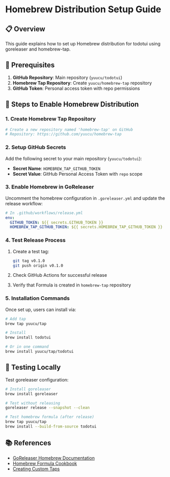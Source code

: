 # Homebrew Distribution Setup Guide

## 📋 Overview

This guide explains how to set up Homebrew distribution for todotui using goreleaser and homebrew-tap.

## 🚀 Prerequisites

1. **GitHub Repository**: Main repository (`yuucu/todotui`)
2. **Homebrew Tap Repository**: Create `yuucu/homebrew-tap` repository
3. **GitHub Token**: Personal access token with repo permissions

## 📝 Steps to Enable Homebrew Distribution

### 1. Create Homebrew Tap Repository

```bash
# Create a new repository named 'homebrew-tap' on GitHub
# Repository: https://github.com/yuucu/homebrew-tap
```

### 2. Setup GitHub Secrets

Add the following secret to your main repository (`yuucu/todotui`):

- **Secret Name**: `HOMEBREW_TAP_GITHUB_TOKEN`
- **Secret Value**: GitHub Personal Access Token with `repo` scope

### 3. Enable Homebrew in GoReleaser

Uncomment the homebrew configuration in `.goreleaser.yml` and update the release workflow:

```yaml
# In .github/workflows/release.yml
env:
  GITHUB_TOKEN: ${{ secrets.GITHUB_TOKEN }}
  HOMEBREW_TAP_GITHUB_TOKEN: ${{ secrets.HOMEBREW_TAP_GITHUB_TOKEN }}
```

### 4. Test Release Process

1. Create a test tag:
   ```bash
   git tag v0.1.0
   git push origin v0.1.0
   ```

2. Check GitHub Actions for successful release

3. Verify that Formula is created in `homebrew-tap` repository

### 5. Installation Commands

Once set up, users can install via:

```bash
# Add tap
brew tap yuucu/tap

# Install
brew install todotui

# Or in one command
brew install yuucu/tap/todotui
```

## 🧪 Testing Locally

Test goreleaser configuration:

```bash
# Install goreleaser
brew install goreleaser

# Test without releasing
goreleaser release --snapshot --clean

# Test homebrew formula (after release)
brew tap yuucu/tap
brew install --build-from-source todotui
```

## 📚 References

- [GoReleaser Homebrew Documentation](https://goreleaser.com/customization/homebrew/)
- [Homebrew Formula Cookbook](https://docs.brew.sh/Formula-Cookbook)
- [Creating Custom Taps](https://docs.brew.sh/How-to-Create-and-Maintain-a-Tap) 